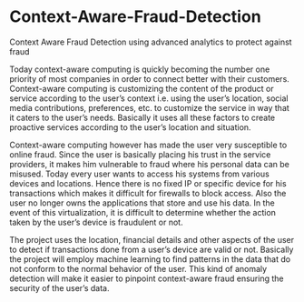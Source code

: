 # Context-Aware-Fraud-Detection
Context Aware Fraud Detection using advanced analytics to protect against fraud

  Today context-aware computing is quickly becoming the number one priority of most companies in order to connect better with their customers. Context-aware computing is customizing the content of the product or service according to the user’s context i.e. using the user’s location, social media contributions, preferences, etc. to customize the service in way that it caters to the user’s needs. Basically it uses all these factors to create proactive services according to the user’s location and situation.
  
  Context-aware computing however has made the user very susceptible to online fraud. Since the user is basically placing his trust in the service providers, it makes him vulnerable to fraud where his personal data can be misused. Today every user wants to access his systems from various devices and locations. Hence there is no fixed IP or specific device for his transactions which makes it difficult for firewalls to block access. Also the user no longer owns the applications that store and use his data. In the event of this virtualization, it is difficult to determine whether the action taken by the user’s device is fraudulent or not. 
  
  The project uses the location, financial details and other aspects of the user to detect if transactions done from a user’s device are valid or not. Basically the project will employ machine learning to find patterns in the data that do not conform to the normal behavior of the user. This kind of anomaly detection will make it easier to pinpoint context-aware fraud ensuring the security of the user’s data.

